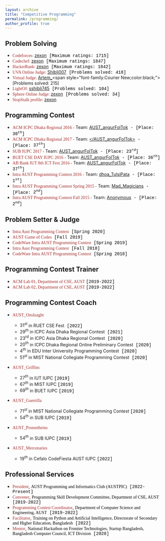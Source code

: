 ```yaml
---
layout: archive
title: "Competitive Programming"
permalink: /programming/
author_profile: true
---
```


## Problem Solving
+ <span style="color:brown;font-family:Georgia;">Codeforces: </span> [zexon](https://codeforces.com/profile/zexon)<span style="font-family:Courier New;color:black;">  [Maximum ratings: $1715$]</span>
+ <span style="color:brown;font-family:Georgia;">Codechef: </span> [zexon](https://www.codechef.com/users/zexon)<span style="font-family:Courier New;color:black;">  [Maximum ratings: $1847$]</span>
+ <span style="color:brown;font-family:Georgia;">HackerRank: </span> [zexon](https://www.hackerrank.com/zexon?hr_r=1)<span style="font-family:Courier New;color:black;">  [Maximum ratings: $1842$]</span>
+ <span style="color:brown;font-family:Georgia;">UVA Online Judge: </span> [Shibli007](https://uhunt.onlinejudge.org/id/659594)<span style="font-family:Courier New;color:black;">  [Problems solved: $418$]</span>
+ <span style="color:brown;font-family:Georgia;">Virtual Judge: </span> [Artem_](https://vjudge.net/user/Artem_)<span style="font-family:Courier New;color:black;">  [Problems solved: $215$]</span>
+ <span style="color:brown;font-family:Georgia;">LightOJ: </span> [sshibli745](https://lightoj.com/user/sshibli745)<span style="font-family:Courier New;color:black;">  [Problems solved: $104$]</span>  
+ <span style="color:brown;font-family:Georgia;">Sphere Online Judge: </span> [zexon](https://www.spoj.com/users/zexon/)<span style="font-family:Courier New;color:black;">  [Problems solved: $34$]</span>
+ <span style="color:brown;font-family:Georgia;">StopStalk profile: </span> [zexon](https://www.stopstalk.com/user/profile/zexon)


## Programming Contest
+ <span style="color:brown;font-family:Georgia;">ACM ICPC Dhaka Regional 2016 -</span> Team: [AUST_angurFolTok](https://algo.codemarshal.org/contests/ICPCDH2016/standings)<span style="font-family:Courier New;color:black;"> - [Place: $30^{th}$]</span>
+ <span style="color:brown;font-family:Georgia;">ACM ICPC Dhaka Regional 2017 -</span> Team: [</AUST_angurFolTok>](https://algo.codemarshal.org/contests/icpc-dhaka-17/standings)<span style="font-family:Courier New;color:black;"> - [Place: $37^{th}$]</span>
+ <span style="color:brown;font-family:Georgia;">SUB IUPC 2017 -</span> Team: [AUST_angurFolTok](https://toph.co/c/sub-inter-2017/standings)<span style="font-family:Courier New;color:black;"> - [Place: $23^{rd}$]</span>
+ <span style="color:brown;font-family:Georgia;">BUET CSE DAY IUPC 2016 -</span> Team: [AUST_angurFolTok](https://algo.codemarshal.org/contests/buet-iupc-2016/standings)<span style="font-family:Courier New;color:black;"> - [Place: $36^{th}$]</span>
+ <span style="color:brown;font-family:Georgia;">AB Bank IUT 8th ICT Fest 2016 -</span> Team: [AUST_angurFolTok](https://toph.co/c/iut-ict-fest-8/standings)<span style="font-family:Courier New;color:black;"> - [Place: $37^{th}$]</span>
+ <span style="color:brown;font-family:Georgia;">Intra AUST Programming Contest 2016 -</span> Team: [dhoa_TulsiPata](https://toph.co/c/aust-intra-fall-2016/standings)<span style="font-family:Courier New;color:black;"> - [Place: $1^{st}$]</span>
+ <span style="color:brown;font-family:Georgia;">Intra AUST Programming Contest Spring 2015 -</span> Team: [Mad_Magicians]()<span style="font-family:Courier New;color:black;"> - [Place: $2^{nd}$]</span>
+ <span style="color:brown;font-family:Georgia;">Intra AUST Programming Contest Fall 2015 -</span> Team: [Anonymous]()<span style="font-family:Courier New;color:black;"> - [Place: $2^{nd}$]</span>

## Problem Setter & Judge 
+ <span style="color:brown;font-family:Georgia;">Intra Aust Programming Contest</span><span style="font-family:Courier New;color:black;"> [Spring 2020]</span>
+ <span style="color:brown;font-family:Georgia;">AUST Game of Codes</span><span style="font-family:Courier New;color:black;"> [Fall 2019]</span>
+ <span style="color:brown;font-family:Georgia;">CodeWare Intra AUST Programming Contest</span><span style="font-family:Courier New;color:black;"> [Spring 2019]</span>
+ <span style="color:brown;font-family:Georgia;">Intra Aust Programming Contest</span><span style="font-family:Courier New;color:black;"> [Fall 2018]</span>
+ <span style="color:brown;font-family:Georgia;">CodeWare Intra AUST Programming Contest</span><span style="font-family:Courier New;color:black;"> [Spring 2018]</span>

## Programming Contest Trainer
+ <span style="color:brown;font-family:Georgia;">ACM Lab 01, Department of CSE, AUST  </span><span style="font-family:Courier New;color:black;">[2019-2022]</span>
+ <span style="color:brown;font-family:Georgia;">ACM Lab 02, Department of CSE, AUST  </span><span style="font-family:Courier New;color:black;">[2019-2022]</span>

## Programming Contest Coach
+ <span style="color:brown;font-family:Georgia;">AUST_Onsluaght</span>
	- <span>$31^{st}$ in RUET CSE Fest</span><span style="font-family:Courier New;color:black;"> [2022]</span>
	- <span>$29^{th}$ in ICPC Asia Dhaka Regional Contest</span><span style="font-family:Courier New;color:black;"> [2021]</span>
	- <span>$23^{rd}$ in ICPC Asia Dhaka Regional Contest</span><span style="font-family:Courier New;color:black;"> [2020]</span>
	- <span>$20^{th}$ in ICPC Dhaka Regional Online Preliminary Contest</span><span style="font-family:Courier New;color:black;"> [2020]</span>
	- <span>$4^{th}$ in EDU Inter University Programming Contest</span><span style="font-family:Courier New;color:black;"> [2020]</span>
	- <span>$51^{st}$ in MIST National Collegiate Programming Contest</span><span style="font-family:Courier New;color:black;"> [2020]</span>

+ <span style="color:brown;font-family:Georgia;">AUST_Griffins</span>
	- $27^{th}$ in IUT IUPC <span style="font-family:Courier New;color:black;"> [2019]</span>
	- $67^{th}$ in MIST IUPC <span style="font-family:Courier New;color:black;"> [2019]</span>
	- $69^{th}$ in BUET IUPC <span style="font-family:Courier New;color:black;"> [2019]</span>
	
+ <span style="color:brown;font-family:Georgia;">AUST_Guerrilla</span>
	- $71^{st}$ in MIST National Collegiate Programming Contest <span style="font-family:Courier New;color:black;"> [2020]</span>
	- $54^{th}$ in SUB IUPC <span style="font-family:Courier New;color:black;"> [2019]</span>

+ <span style="color:brown;font-family:Georgia;">AUST_Prometheins</span>
	- $54^{th}$ in SUB IUPC <span style="font-family:Courier New;color:black;"> [2019]</span>

+ <span style="color:brown;font-family:Georgia;">AUST_Mercenaries</span>
	- $19^{th}$ in Cefalo CodeFiesta AUST IUPC <span style="font-family:Courier New;color:black;"> [2022]</span>

## Professional Services
+ <span style="color:brown;font-family:Georgia;">President</span>, <span style="color:black;font-family:Georgia;">AUST Programming and Informatics Club (AUSTPIC)</span><span style="font-family:Courier New;color:black;">  [2022-Present]</span>
+ <span style="color:brown;font-family:Georgia;">Convener</span>, <span style="color:black;font-family:Georgia;">Programming Skill Development Committee, Department of CSE, AUST</span><span style="font-family:Courier New;color:black;">  [2019-2022]</span>
+ <span style="color:brown;font-family:Georgia;">Programming Contest Coordinator</span>, <span style="color:black;font-family:Georgia;">Department of Computer Science and Engineering, AUST</span><span style="font-family:Courier New;color:black;">  [2019-2022]</span>
+ <span style="color:brown;font-family:Georgia;">Facilitator</span>, <span style="color:black;font-family:Georgia;">Training on Python and Artificial Intelligence, Directorate of Secondary and Higher Education, Bangladesh</span><span style="font-family:Courier New;color:black;">  [2022]</span>
+ <span style="color:brown;font-family:Georgia;">Mentor</span>, <span style="color:black;font-family:Georgia;">National Hackathon on Frontier Technologies, Startup Bangladesh, Bangladesh Computer Council, ICT Division</span><span style="font-family:Courier New;color:black;">  [2020]</span>
